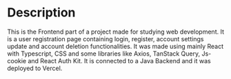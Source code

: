 <h1>Description</h1>

This is the Frontend part of a project made for studying web development. It is a user registration page containing login, register, account settings update and account deletion functionalities. It was made using mainly React with Typescript, CSS and some libraries like Axios, TanStack Query, Js-cookie and React Auth Kit. It is connected to a Java Backend and it was deployed to Vercel. 
